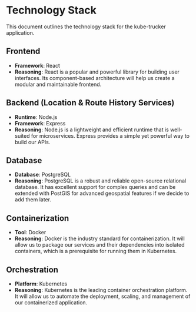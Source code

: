 # Technology Stack

This document outlines the technology stack for the kube-trucker application.

## Frontend

*   **Framework**: React
*   **Reasoning**: React is a popular and powerful library for building user interfaces. Its component-based architecture will help us create a modular and maintainable frontend.

## Backend (Location & Route History Services)

*   **Runtime**: Node.js
*   **Framework**: Express
*   **Reasoning**: Node.js is a lightweight and efficient runtime that is well-suited for microservices. Express provides a simple yet powerful way to build our APIs.

## Database

*   **Database**: PostgreSQL
*   **Reasoning**: PostgreSQL is a robust and reliable open-source relational database. It has excellent support for complex queries and can be extended with PostGIS for advanced geospatial features if we decide to add them later.

## Containerization

*   **Tool**: Docker
*   **Reasoning**: Docker is the industry standard for containerization. It will allow us to package our services and their dependencies into isolated containers, which is a prerequisite for running them in Kubernetes.

## Orchestration

*   **Platform**: Kubernetes
*   **Reasoning**: Kubernetes is the leading container orchestration platform. It will allow us to automate the deployment, scaling, and management of our containerized application.
